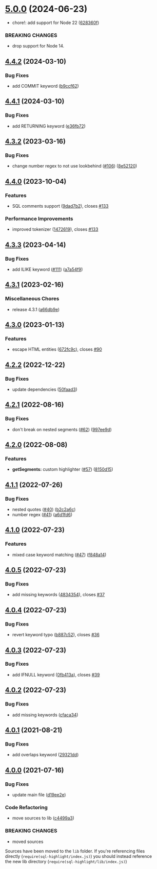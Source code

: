 # [5.0.0](https://github.com/scriptcoded/sql-highlight/compare/v4.4.2...v5.0.0) (2024-06-23)


* chore!: add support for Node 22 ([628360f](https://github.com/scriptcoded/sql-highlight/commit/628360f76ded8ae61c9ae2b0f7552eafbe8fb432))


### BREAKING CHANGES

* drop support for Node 14.

## [4.4.2](https://github.com/scriptcoded/sql-highlight/compare/v4.4.1...v4.4.2) (2024-03-10)


### Bug Fixes

* add COMMIT keyword ([b9ccf62](https://github.com/scriptcoded/sql-highlight/commit/b9ccf622c7d486fc950ed34e7a9f2ad6551d6f6a))

## [4.4.1](https://github.com/scriptcoded/sql-highlight/compare/v4.4.0...v4.4.1) (2024-03-10)


### Bug Fixes

* add RETURNING keyword ([e36fb72](https://github.com/scriptcoded/sql-highlight/commit/e36fb727c207671d6f3b4f7781637a663e5a63a4))

## [4.3.2](https://github.com/scriptcoded/sql-highlight/compare/v4.3.1...v4.3.2) (2023-03-16)

### Bug Fixes

* change number regex to not use lookbehind ([#106](https://github.com/scriptcoded/sql-highlight/issues/106)) ([8e52120](https://github.com/scriptcoded/sql-highlight/commit/8e52120ba976ef64e3d5dd5bb8ba0c800e30a989))

## [4.4.0](https://github.com/scriptcoded/sql-highlight/compare/v4.3.3...v4.4.0) (2023-10-04)


### Features

* SQL comments support ([9dad7b2](https://github.com/scriptcoded/sql-highlight/commit/9dad7b2bf9bcd7a6a1beee31e14ae41bbb23a7b4)), closes [#133](https://github.com/scriptcoded/sql-highlight/issues/133)


### Performance Improvements

* improved tokenizer ([1472619](https://github.com/scriptcoded/sql-highlight/commit/147261929f0817a09d679e4fe5a0fe1d2bb04c61)), closes [#133](https://github.com/scriptcoded/sql-highlight/issues/133)

## [4.3.3](https://github.com/scriptcoded/sql-highlight/compare/v4.3.2...v4.3.3) (2023-04-14)


### Bug Fixes

* add ILIKE keyword ([#111](https://github.com/scriptcoded/sql-highlight/issues/111)) ([a7a54f9](https://github.com/scriptcoded/sql-highlight/commit/a7a54f9499cbb7a13425dc057f729fb94d4a95c9))

## [4.3.1](https://github.com/scriptcoded/sql-highlight/compare/v4.3.0...v4.3.1) (2023-02-16)


### Miscellaneous Chores

* release 4.3.1 ([a66db9e](https://github.com/scriptcoded/sql-highlight/commit/a66db9e149f770cbf14b003de201465c8a0e8adf))

## [4.3.0](https://github.com/scriptcoded/sql-highlight/compare/v4.2.2...v4.3.0) (2023-01-13)


### Features

* escape HTML entities ([672fc9c](https://github.com/scriptcoded/sql-highlight/commit/672fc9cd8d4bd1595b403fbca70eca9a3e2020ef)), closes [#90](https://github.com/scriptcoded/sql-highlight/issues/90)

## [4.2.2](https://github.com/scriptcoded/sql-highlight/compare/v4.2.1...v4.2.2) (2022-12-22)


### Bug Fixes

* update dependencies ([50faad3](https://github.com/scriptcoded/sql-highlight/commit/50faad3256b94e75d696cd09a539dd7dc1c665a8))

## [4.2.1](https://github.com/scriptcoded/sql-highlight/compare/v4.2.0...v4.2.1) (2022-08-16)


### Bug Fixes

* don't break on nested segments ([#62](https://github.com/scriptcoded/sql-highlight/issues/62)) ([997ee9d](https://github.com/scriptcoded/sql-highlight/commit/997ee9deb9d25f48ce2b20c78c13ea22798fe8c4))

## [4.2.0](https://github.com/scriptcoded/sql-highlight/compare/v4.1.1...v4.2.0) (2022-08-08)


### Features

* **getSegments:** custom highlighter ([#57](https://github.com/scriptcoded/sql-highlight/issues/57)) ([8150d15](https://github.com/scriptcoded/sql-highlight/commit/8150d158d524e9b4999a8da04b2623cca38132ff))

## [4.1.1](https://github.com/scriptcoded/sql-highlight/compare/v4.1.0...v4.1.1) (2022-07-26)


### Bug Fixes

* nested quotes ([#40](https://github.com/scriptcoded/sql-highlight/issues/40)) ([b2c2a6c](https://github.com/scriptcoded/sql-highlight/commit/b2c2a6c4b1bf3370b3dd0da6af36838e4e08e644))
* number regex ([#41](https://github.com/scriptcoded/sql-highlight/issues/41)) ([a6d1fd6](https://github.com/scriptcoded/sql-highlight/commit/a6d1fd640e115583d9e69d82ef1fb429f5b3da1b))

## [4.1.0](https://github.com/scriptcoded/sql-highlight/compare/v4.0.5...v4.1.0) (2022-07-23)


### Features

* mixed case keyword matching ([#47](https://github.com/scriptcoded/sql-highlight/issues/47)) ([f848a14](https://github.com/scriptcoded/sql-highlight/commit/f848a140d43df140e77e003a0c6914b61560e708))

## [4.0.5](https://github.com/scriptcoded/sql-highlight/compare/v4.0.4...v4.0.5) (2022-07-23)


### Bug Fixes

* add missing keywords ([4834354](https://github.com/scriptcoded/sql-highlight/commit/483435477653dcc355f79d6bc24401d5151fa0c0)), closes [#37](https://github.com/scriptcoded/sql-highlight/issues/37)

## [4.0.4](https://github.com/scriptcoded/sql-highlight/compare/v4.0.3...v4.0.4) (2022-07-23)


### Bug Fixes

* revert keyword typo ([b887c52](https://github.com/scriptcoded/sql-highlight/commit/b887c52cae1571ef71ef5ab79c0607d339b4391d)), closes [#36](https://github.com/scriptcoded/sql-highlight/issues/36)

## [4.0.3](https://github.com/scriptcoded/sql-highlight/compare/v4.0.2...v4.0.3) (2022-07-23)


### Bug Fixes

* add IFNULL keyword ([0fb413a](https://github.com/scriptcoded/sql-highlight/commit/0fb413a21547c9b033e66613dc15c53446ca5591)), closes [#39](https://github.com/scriptcoded/sql-highlight/issues/39)

## [4.0.2](https://github.com/scriptcoded/sql-highlight/compare/v4.0.1...v4.0.2) (2022-07-23)


### Bug Fixes

* add missing keywords ([cfaca34](https://github.com/scriptcoded/sql-highlight/commit/cfaca34d46bb894e6b4968dae8bfae84be391b22))

## [4.0.1](https://github.com/scriptcoded/sql-highlight/compare/v4.0.0...v4.0.1) (2021-08-21)


### Bug Fixes

* add overlaps keyword ([29321dd](https://github.com/scriptcoded/sql-highlight/commit/29321ddcb55fb9e9859c07887bc1d81567ba1181))

## [4.0.0](https://github.com/scriptcoded/sql-highlight/compare/v3.3.5...v4.0.0) (2021-07-16)


### Bug Fixes

* update main file ([d19ee2e](https://github.com/scriptcoded/sql-highlight/commit/d19ee2efa671740dad8bf0369c8ead84ed82373f))


### Code Refactoring

* move sources to lib ([c4499a3](https://github.com/scriptcoded/sql-highlight/commit/c4499a34f12ea3383a172a15ae9beefcc1c73edb))


### BREAKING CHANGES

* moved sources

Sources have been moved to the `lib` folder. If you're referencing files
directly (`require(sql-highlight/index.js)`) you should instead
reference the new lib directory (`require(sql-highlight/lib/index.js)`)
